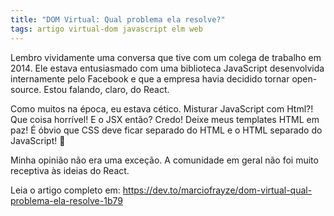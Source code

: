 ```yaml
---
title: "DOM Virtual: Qual problema ela resolve?"
tags: artigo virtual-dom javascript elm web
---
```


Lembro vividamente uma conversa que tive com um colega de trabalho em 2014. Ele estava entusiasmado com uma biblioteca JavaScript desenvolvida internamente pelo Facebook e que a empresa havia decidido tornar open-source. Estou falando, claro, do React.

Como muitos na época, eu estava cético. Misturar JavaScript com Html?! Que coisa horrível! E o JSX então? Credo! Deixe meus templates HTML em paz! É óbvio que CSS deve ficar separado do HTML e o HTML separado do JavaScript! 😤

Minha opinião não era uma exceção. A comunidade em geral não foi muito receptiva às ideias do React. 

Leia o artigo completo em: https://dev.to/marciofrayze/dom-virtual-qual-problema-ela-resolve-1b79
